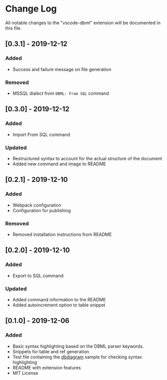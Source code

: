 # Change Log

All notable changes to the "vscode-dbml" extension will be documented in this file.

## [0.3.1] - 2019-12-12
### Added
- Success and failure message on file generation

### Removed
- MSSQL dialect from `DBML: From SQL` command

## [0.3.0] - 2019-12-12
### Added
- Import From SQL command

### Updated
- Restructured syntax to account for the actual structure of the document
- Added new command and image to README

## [0.2.1] - 2019-12-10
### Added
- Webpack configuration
- Configuration for publishing

### Removed
- Removed installation instructions from README

## [0.2.0] - 2019-12-10
### Added
- Export to SQL command

### Updated
- Added command information to the README
- Added autoincrement option to table snippet

## [0.1.0] - 2019-12-06
### Added
- Basic syntax highlighting based on the DBML parser keywords.
- Snippets for table and ref generation
- Test file containing the [dbdiagram](https://dbdiagram.io) sample for checking syntax highlighting
- README with extension features
- MIT License
